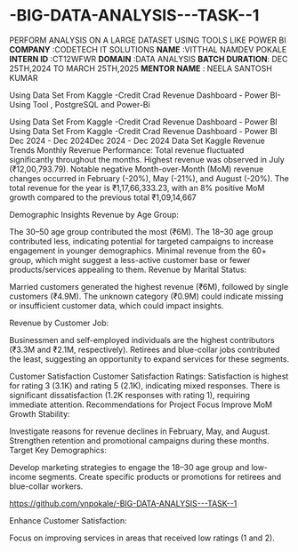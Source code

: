 # -BIG-DATA-ANALYSIS---TASK--1
PERFORM ANALYSIS ON A LARGE DATASET USING TOOLS LIKE POWER BI
**COMPANY**   :CODETECH IT SOLUTIONS
**NAME**      :VITTHAL NAMDEV POKALE
**INTERN ID** :CT12WFWR
**DOMAIN**    :DATA ANALYSIS
**BATCH DURATION**: DEC 25TH,2024 TO MARCH 25TH,2025
**MENTOR NAME**  : NEELA SANTOSH KUMAR

Using Data Set From Kaggle -Credit Crad Revenue Dashboard - Power BI-Using Tool , PostgreSQL and Power-Bi


Using Data Set From Kaggle -Credit Crad Revenue Dashboard - Power BI
Using Data Set From Kaggle -Credit Crad Revenue Dashboard - Power BI
Dec 2024 - Dec 2024Dec 2024 - Dec 2024
Data Set Kaggle Revenue Trends
Monthly Revenue Performance:
Total revenue fluctuated significantly throughout the months.
Highest revenue was observed in July (₹12,00,793.79).
Notable negative Month-over-Month (MoM) revenue changes occurred in February (-20%), May (-21%), and August (-20%).
The total revenue for the year is ₹1,17,66,333.23, with an 8% positive MoM growth compared to the previous total ₹1,09,14,667

Demographic Insights
Revenue by Age Group:

The 30–50 age group contributed the most (₹6M).
The 18–30 age group contributed less, indicating potential for targeted campaigns to increase engagement in younger demographics.
Minimal revenue from the 60+ group, which might suggest a less-active customer base or fewer products/services appealing to them.
Revenue by Marital Status:

Married customers generated the highest revenue (₹6M), followed by single customers (₹4.9M).
The unknown category (₹0.9M) could indicate missing or insufficient customer data, which could impact insights.

Revenue by Customer Job:

Businessmen and self-employed individuals are the highest contributors (₹3.3M and ₹2.1M, respectively).
Retirees and blue-collar jobs contributed the least, suggesting an opportunity to expand services for these segments.

Customer Satisfaction
Customer Satisfaction Ratings:
Satisfaction is highest for rating 3 (3.1K) and rating 5 (2.1K), indicating mixed responses.
There is significant dissatisfaction (1.2K responses with rating 1), requiring immediate attention.
Recommendations for Project Focus
Improve MoM Growth Stability:

Investigate reasons for revenue declines in February, May, and August.
Strengthen retention and promotional campaigns during these months.
Target Key Demographics:

Develop marketing strategies to engage the 18–30 age group and low-income segments.
Create specific products or promotions for retirees and blue-collar workers.


https://github.com/vnpokale/-BIG-DATA-ANALYSIS---TASK--1

Enhance Customer Satisfaction:

Focus on improving services in areas that received low ratings (1 and 2).


